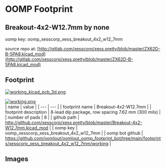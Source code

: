 # OOMP Footprint  
## Breakout-4x2-W12.7mm  by none  
  
oomp key: oomp_xesscorp_xess_breakout_4x2_w12_7mm  
  
source repo at: [http://gitlab.com/xesscorp/xess.pretty/blob/master/ZX62D-B-5PA8.kicad_mod](http://gitlab.com/xesscorp/xess.pretty/blob/master/ZX62D-B-5PA8.kicad_mod)  
## Footprint  
  
[![working_kicad_pcb_3d.png](working_kicad_pcb_3d_600.png)](working_kicad_pcb_3d.png)  
  
[![working.png](working_600.png)](working.png)  
| name | value | 
| --- | --- | 
| footprint name | Breakout-4x2-W12.7mm | 
| footprint description | 8-lead dip package, row spacing 7.62 mm (300 mils) | 
| number of pads | 8 | 
| github path | http://github.com/xesscorp/xess.pretty/blob/master/Breakout-4x2-W12.7mm.kicad_mod | 
| oomp key | oomp_xesscorp_xess_breakout_4x2_w12_7mm | 
| oomp bot github | https://github.com/oomlout/oomlout_oomp_footprint_bot/tree/main/footprints/xesscorp_xess_breakout_4x2_w12_7mm/working | 
## Images  
